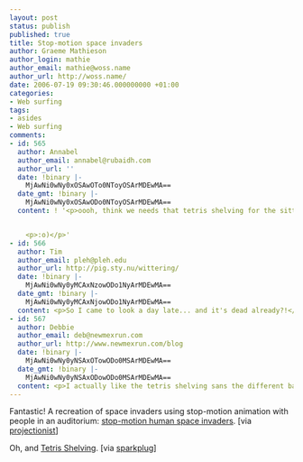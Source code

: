 ```yaml
---
layout: post
status: publish
published: true
title: Stop-motion space invaders
author: Graeme Mathieson
author_login: mathie
author_email: mathie@woss.name
author_url: http://woss.name/
date: 2006-07-19 09:30:46.000000000 +01:00
categories:
- Web surfing
tags:
- asides
- Web surfing
comments:
- id: 565
  author: Annabel
  author_email: annabel@rubaidh.com
  author_url: ''
  date: !binary |-
    MjAwNi0wNy0xOSAwOTo0NToyOSArMDEwMA==
  date_gmt: !binary |-
    MjAwNi0wNy0xOSAwODo0NToyOSArMDEwMA==
  content: ! '<p>oooh, think we needs that tetris shelving for the sitting room!!</p>


    <p>:o)</p>'
- id: 566
  author: Tim
  author_email: pleh@pleh.edu
  author_url: http://pig.sty.nu/wittering/
  date: !binary |-
    MjAwNi0wNy0yMCAxNzowODo1NyArMDEwMA==
  date_gmt: !binary |-
    MjAwNi0wNy0yMCAxNjowODo1NyArMDEwMA==
  content: <p>So I came to look a day late... and it's dead already?!</p>
- id: 567
  author: Debbie
  author_email: deb@newmexrun.com
  author_url: http://www.newmexrun.com/blog
  date: !binary |-
    MjAwNi0wNy0yNSAxOTowODo0MSArMDEwMA==
  date_gmt: !binary |-
    MjAwNi0wNy0yNSAxODowODo0MSArMDEwMA==
  content: <p>I actually like the tetris shelving sans the different background colors.</p>
---
```

Fantastic!  A recreation of space invaders using stop-motion animation with people in an auditorium: [stop-motion human space invaders](http://www.pistolwimp.com/media/48474).  [via [projectionist](http://project.ioni.st/)]

Oh, and [Tetris Shelving](http://bravespacedesign.com/product_tetris_flat.php).  [via [sparkplug](http://www.firewheeldesign.com/sparkplug/)]
